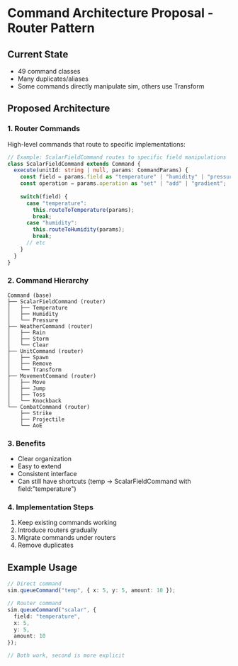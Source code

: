 # Command Architecture Proposal - Router Pattern

## Current State
- 49 command classes
- Many duplicates/aliases
- Some commands directly manipulate sim, others use Transform

## Proposed Architecture

### 1. Router Commands
High-level commands that route to specific implementations:

```typescript
// Example: ScalarFieldCommand routes to specific field manipulations
class ScalarFieldCommand extends Command {
  execute(unitId: string | null, params: CommandParams) {
    const field = params.field as "temperature" | "humidity" | "pressure";
    const operation = params.operation as "set" | "add" | "gradient";
    
    switch(field) {
      case "temperature":
        this.routeToTemperature(params);
        break;
      case "humidity":
        this.routeToHumidity(params);
        break;
      // etc
    }
  }
}
```

### 2. Command Hierarchy

```
Command (base)
├── ScalarFieldCommand (router)
│   ├── Temperature
│   ├── Humidity
│   └── Pressure
├── WeatherCommand (router)
│   ├── Rain
│   ├── Storm
│   └── Clear
├── UnitCommand (router)
│   ├── Spawn
│   ├── Remove
│   └── Transform
├── MovementCommand (router)
│   ├── Move
│   ├── Jump
│   ├── Toss
│   └── Knockback
└── CombatCommand (router)
    ├── Strike
    ├── Projectile
    └── AoE
```

### 3. Benefits
- Clear organization
- Easy to extend
- Consistent interface
- Can still have shortcuts (temp -> ScalarFieldCommand with field:"temperature")

### 4. Implementation Steps
1. Keep existing commands working
2. Introduce routers gradually
3. Migrate commands under routers
4. Remove duplicates

## Example Usage

```typescript
// Direct command
sim.queueCommand("temp", { x: 5, y: 5, amount: 10 });

// Router command  
sim.queueCommand("scalar", { 
  field: "temperature", 
  x: 5, 
  y: 5, 
  amount: 10 
});

// Both work, second is more explicit
```